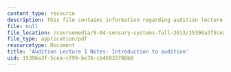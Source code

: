 ```yaml
---
content_type: resource
description: This file contains information regarding audition lecture 1 notes.
file: null
file_location: /coursemedia/9-04-sensory-systems-fall-2013/15396a3f5ceacf99be76cb46933788b8_MIT9_04F13_Aud_intro.pdf
file_type: application/pdf
resourcetype: Document
title: 'Audition Lecture 1 Notes: Introduction to audition'
uid: 15396a3f-5cea-cf99-be76-cb46933788b8
---
```


